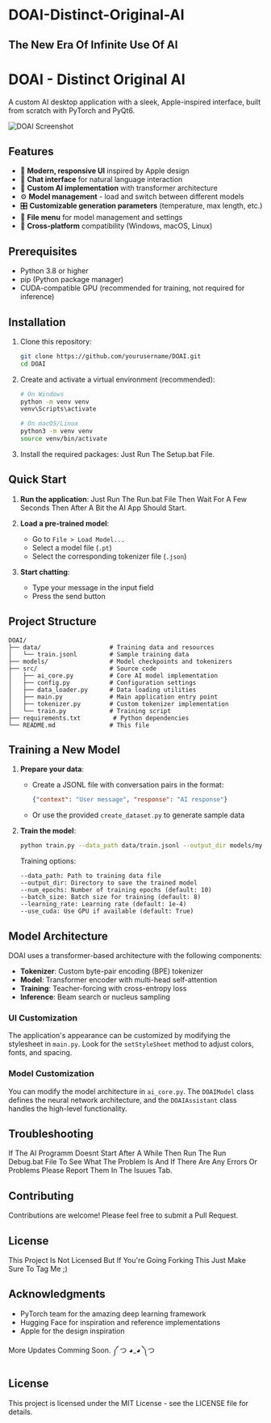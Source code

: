 # DOAI-Distinct-Original-AI
The New Era Of Infinite Use Of AI
---------------------------------

# DOAI - Distinct Original AI

A custom AI desktop application with a sleek, Apple-inspired interface, built from scratch with PyTorch and PyQt6.

![DOAI Screenshot](screenshot.png)

## Features

- 🚀 **Modern, responsive UI** inspired by Apple design
- 💬 **Chat interface** for natural language interaction
- 🧠 **Custom AI implementation** with transformer architecture
- ⚙️ **Model management** - load and switch between different models
- 🎛️ **Customizable generation parameters** (temperature, max length, etc.)
- 📂 **File menu** for model management and settings
- 📱 **Cross-platform** compatibility (Windows, macOS, Linux)

## Prerequisites

- Python 3.8 or higher
- pip (Python package manager)
- CUDA-compatible GPU (recommended for training, not required for inference)

## Installation

1. Clone this repository:
   ```bash
   git clone https://github.com/yourusername/DOAI.git
   cd DOAI
   ```

2. Create and activate a virtual environment (recommended):
   ```bash
   # On Windows
   python -m venv venv
   venv\Scripts\activate
   
   # On macOS/Linux
   python3 -m venv venv
   source venv/bin/activate
   ```

3. Install the required packages:
   Just Run The Setup.bat File.

## Quick Start

1. **Run the application**:
 Just Run The Run.bat File Then Wait For A Few Seconds Then After A Bit the AI App Should Start.

2. **Load a pre-trained model**:
   - Go to `File > Load Model...`
   - Select a model file (`.pt`)
   - Select the corresponding tokenizer file (`.json`)

3. **Start chatting**:
   - Type your message in the input field
   - Press the send button

## Project Structure

```
DOAI/
├── data/                   # Training data and resources
│   └── train.jsonl         # Sample training data
├── models/                 # Model checkpoints and tokenizers
├── src/                    # Source code
│   ├── ai_core.py          # Core AI model implementation
│   ├── config.py           # Configuration settings
│   ├── data_loader.py      # Data loading utilities
│   ├── main.py             # Main application entry point
│   ├── tokenizer.py        # Custom tokenizer implementation
│   └── train.py            # Training script
├── requirements.txt         # Python dependencies
└── README.md               # This file
```

## Training a New Model

1. **Prepare your data**:
   - Create a JSONL file with conversation pairs in the format:
     ```json
     {"context": "User message", "response": "AI response"}
     ```
   - Or use the provided `create_dataset.py` to generate sample data

2. **Train the model**:
   ```bash
   python train.py --data_path data/train.jsonl --output_dir models/my_model
   ```
   
   Training options:
   ```
   --data_path: Path to training data file
   --output_dir: Directory to save the trained model
   --num_epochs: Number of training epochs (default: 10)
   --batch_size: Batch size for training (default: 8)
   --learning_rate: Learning rate (default: 1e-4)
   --use_cuda: Use GPU if available (default: True)
   ```

## Model Architecture

DOAI uses a transformer-based architecture with the following components:

- **Tokenizer**: Custom byte-pair encoding (BPE) tokenizer
- **Model**: Transformer encoder with multi-head self-attention
- **Training**: Teacher-forcing with cross-entropy loss
- **Inference**: Beam search or nucleus sampling


### UI Customization

The application's appearance can be customized by modifying the stylesheet in `main.py`. Look for the `setStyleSheet` method to adjust colors, fonts, and spacing.

### Model Customization

You can modify the model architecture in `ai_core.py`. The `DOAIModel` class defines the neural network architecture, and the `DOAIAssistant` class handles the high-level functionality.

## Troubleshooting

If The AI Programm Doesnt Start After A While Then Run The Run Debug.bat File To See What The Problem Is And If There Are Any Errors Or Problems Please Report Them In The Isuues Tab.

## Contributing

Contributions are welcome! Please feel free to submit a Pull Request.

## License

This Project Is Not Licensed But If You're Going Forking This Just Make Sure To Tag Me ;)

## Acknowledgments

- PyTorch team for the amazing deep learning framework
- Hugging Face for inspiration and reference implementations
- Apple for the design inspiration

More Updates Comming Soon. ༼ つ ◕_◕ ༽つ

## License

This project is licensed under the MIT License - see the LICENSE file for details.
